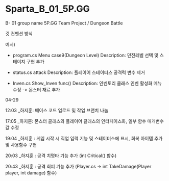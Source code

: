# Sparta_B_01_5P.GG
B- 01 group name 5P.GG Team Project / Dungeon Battle


깃 컨벤션 방식

예시)
+ program.cs Menu case9(Dungeon Level)  Description: 던전레벨 선택 및 스테이지 구현 추가
- status.cs attack                                 Description: 플레이어 스테이터스 공격력 변수 제거
* Inven.cs Show_Inven func()                   Description: 인벤토리 클래스 인벤 활성화 메뉴 수정 -> 몬스터 재료 추가


04-29 

  12:03 _하지훈: 베이스 코드 업로드 및 작업 브랜치 나눔

  17:05 _하지훈: 몬스터 클래스와 플레이어 클래스의 인터페이스화, 일부 함수 매개변수값 수정

  19:04 _하지훈 : 게임 시작 시 직업 입력 기능 및 스테이터스에 표시, 회복 아이템 추가 및 사용함수 구현

  20:03 _하지훈 : 공격 치명타 기능 추가 (int Critical() 함수)

  20:43 _하지훈 : 공격 회피 기능 추가 (Player.cs -> int TakeDamage(Player player, int damage) 함수)

